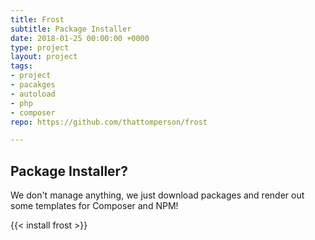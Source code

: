 ```yaml
---
title: Frost
subtitle: Package Installer
date: 2018-01-25 00:00:00 +0000
type: project
layout: project
tags:
- project
- pacakges
- autoload
- php
- composer
repo: https://github.com/thattomperson/frost

---
```

## Package Installer?

We don't manage anything, we just download packages and render out some templates for Composer and NPM!

{{< install frost >}}